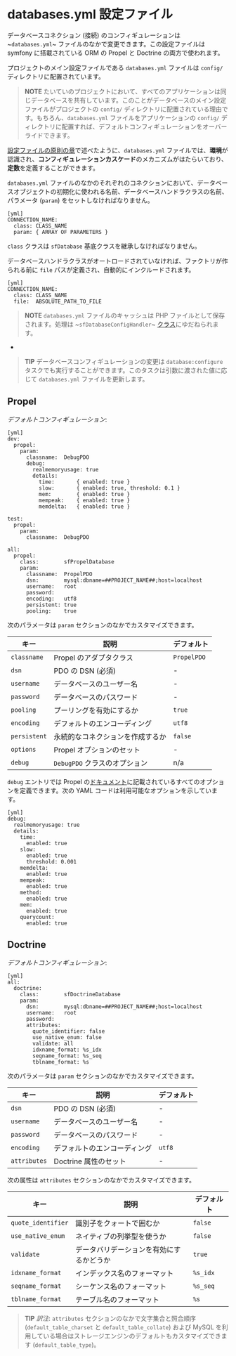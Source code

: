 databases.yml 設定ファイル
==========================

データベースコネクション (接続) のコンフィギュレーションは ~`databases.yml`~ ファイルのなかで変更できます。この設定ファイルは symfony に搭載されている ORM の Propel と Doctrine の両方で使われます。

プロジェクトのメイン設定ファイルである `databases.yml` ファイルは `config/` ディレクトリに配置されています。

>**NOTE**
>たいていのプロジェクトにおいて、すべてのアプリケーションは同じデータベースを共有しています。このことがデータベースのメイン設定ファイルがプロジェクトの `config/` ディレクトリに配置されている理由です。もちろん、`databases.yml` ファイルをアプリケーションの `config/` ディレクトリに配置すれば、デフォルトコンフィギュレーションをオーバーライドできます。

[設定ファイルの原則の章](#chapter_03)で述べたように、`databases.yml` ファイルでは、**環境**が認識され、**コンフィギュレーションカスケード**のメカニズムがはたらいており、**定数**を定義することができます。

`databases.yml` ファイルのなかのそれぞれのコネクションにおいて、データベースオブジェクトの初期化に使われる名前、データベースハンドラクラスの名前、パラメータ (`param`) をセットしなければなりません。

    [yml]
    CONNECTION_NAME:
      class: CLASS_NAME
      param: { ARRAY OF PARAMETERS }

`class` クラスは `sfDatabase` 基底クラスを継承しなければなりません。

データベースハンドラクラスがオートロードされていなければ、ファクトリが作られる前に `file` パスが定義され、自動的にインクルードされます。

    [yml]
    CONNECTION_NAME:
      class: CLASS_NAME
      file:  ABSOLUTE_PATH_TO_FILE

>**NOTE**
>`databases.yml` ファイルのキャッシュは PHP ファイルとして保存されます。処理は ~`sfDatabaseConfigHandler`~ [クラス](#chapter_14_config_handlers_yml)にゆだねられます。

-

>**TIP**
>データベースコンフィギュレーションの変更は `database:configure` タスクでも実行することができます。このタスクは引数に渡された値に応じて `databases.yml` ファイルを更新します。

Propel
------

*デフォルトコンフィギュレーション*:

    [yml]
    dev:
      propel:
        param:
          classname:  DebugPDO
          debug:
            realmemoryusage: true
            details:
              time:       { enabled: true }
              slow:       { enabled: true, threshold: 0.1 }
              mem:        { enabled: true }
              mempeak:    { enabled: true }
              memdelta:   { enabled: true }

    test:
      propel:
        param:
          classname:  DebugPDO

    all:
      propel:
        class:        sfPropelDatabase
        param:
          classname:  PropelPDO
          dsn:        mysql:dbname=##PROJECT_NAME##;host=localhost
          username:   root
          password:   
          encoding:   utf8
          persistent: true
          pooling:    true

次のパラメータは `param` セクションのなかでカスタマイズできます。

 | キー         | 説明                        | デフォルト    |
 | ------------ | ----------------------------| -------------- |
 | `classname`  | Propel のアダプタクラス    | `PropelPDO`    |
 | `dsn`        | PDO の DSN (必須)            | -              |
 | `username`   | データベースのユーザー名     | -              |
 | `password`   | データベースのパスワード     | -              |
 | `pooling`    | プーリングを有効にするか     | `true`         |
 | `encoding`   | デフォルトのエンコーディング | `utf8`         |
 | `persistent` | 永続的なコネクションを作成するか | `false`    |
 | `options`    | Propel オプションのセット    | -              |
 | `debug`      | `DebugPDO` クラスのオプション| n/a            |

`debug` エントリでは Propel の[ドキュメント](http://www.propelorm.org/docs/api/1.4/runtime/propel-util/DebugPDO.html#class_details)に記載されているすべてのオプションを定義できます。次の YAML コードは利用可能なオプションを示しています。

    [yml]
    debug:
      realmemoryusage: true
      details:
        time:
          enabled: true
        slow:
          enabled: true
          threshold: 0.001
        memdelta:
          enabled: true
        mempeak:
          enabled: true
        method:
          enabled: true
        mem:
          enabled: true
        querycount:
          enabled: true

Doctrine
--------

*デフォルトコンフィギュレーション*:

    [yml]
    all:
      doctrine:
        class:        sfDoctrineDatabase
        param:
          dsn:        mysql:dbname=##PROJECT_NAME##;host=localhost
          username:   root
          password:   
          attributes:
            quote_identifier: false
            use_native_enum: false
            validate: all
            idxname_format: %s_idx
            seqname_format: %s_seq
            tblname_format: %s

次のパラメータは `param` セクションのなかでカスタマイズできます。

 | キー         | 説明                        | デフォルト |
 | ------------ | --------------------------- | ------------ |
 | `dsn`        | PDO の DSN (必須)           | -            |
 | `username`   | データベースのユーザー名     | -            |
 | `password`   | データベースのパスワード     | -            |
 | `encoding`   | デフォルトのエンコーディング | `utf8`      |
 | `attributes` | Doctrine 属性のセット       | -            |

次の属性は `attributes` セクションのなかでカスタマイズできます。

 | キー               | 説明                                   | デフォルト |
 | ------------------ | -------------------------------------- | ------------ |
 | `quote_identifier` | 識別子をクォートで囲むか                | `false`      |
 | `use_native_enum`  | ネイティブの列挙型を使うか              | `false`      |
 | `validate`         | データバリデーションを有効にするかどうか | `true`      |
 | `idxname_format`   | インデックス名のフォーマット            | `%s_idx`     |
 | `seqname_format`   | シーケンス名のフォーマット              | `%s_seq`     |
 | `tblname_format`   | テーブル名のフォーマット                | `%s`         |
 
 
>**TIP**
>*訳注*: `attributes` セクションのなかで文字集合と照合順序 (`default_table_charset` と `default_table_collate`) および MySQL を利用している場合はストレージエンジンのデフォルトもカスタマイズできます (`default_table_type`)。
